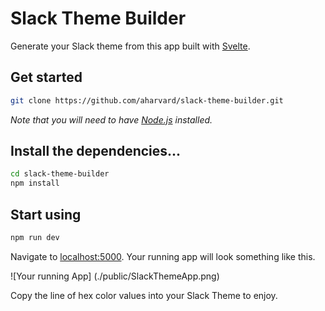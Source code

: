 # Slack Theme Builder

Generate your Slack theme from this app built with [Svelte](https://svelte.dev). 

## Get started
```bash
git clone https://github.com/aharvard/slack-theme-builder.git
```

*Note that you will need to have [Node.js](https://nodejs.org) installed.*

## Install the dependencies...

```bash
cd slack-theme-builder
npm install
```
## Start using
```bash
npm run dev
```
Navigate to [localhost:5000](http://localhost:5000). Your running app will look something like this.

![Your running App] (./public/SlackThemeApp.png)

Copy the line of hex color values into your Slack Theme to enjoy.